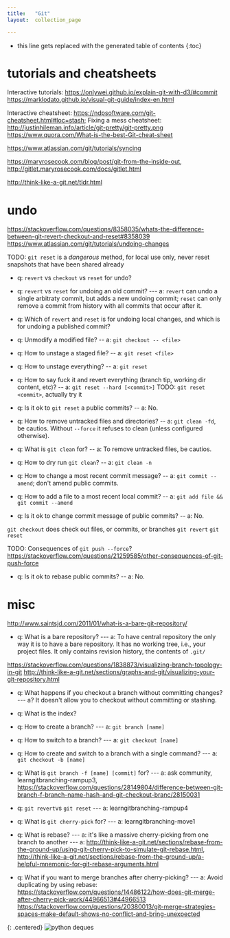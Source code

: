 ```yaml
---
title:   "Git"
layout:  collection_page

---
```


* this line gets replaced with the generated table of contents
{:toc}


# tutorials and cheatsheets

Interactive tutorials:
<https://onlywei.github.io/explain-git-with-d3/#commit>
<https://marklodato.github.io/visual-git-guide/index-en.html>

Interactive cheatsheet: <https://ndpsoftware.com/git-cheatsheet.html#loc=stash;>
Fixing a mess cheatsheet: <http://justinhileman.info/article/git-pretty/git-pretty.png>
<https://www.quora.com/What-is-the-best-Git-cheat-sheet>

<https://www.atlassian.com/git/tutorials/syncing>

<https://maryrosecook.com/blog/post/git-from-the-inside-out>, <http://gitlet.maryrosecook.com/docs/gitlet.html>

<http://think-like-a-git.net/tldr.html>

# undo

<https://stackoverflow.com/questions/8358035/whats-the-difference-between-git-revert-checkout-and-reset#8358039>
<https://www.atlassian.com/git/tutorials/undoing-changes>

TODO: `git reset` is a _dangerous_ method, for local use only, never reset snapshots that have been shared already

- q: `revert` vs `checkout` vs `reset` for undo?
- q: `revert` vs `reset` for undoing an old commit? --- a: `revert` can undo a single arbitraty commit, but adds a new undoing commit; `reset` can only remove a commit from history with all commits that occur after it.
- q: Which of `revert` and `reset` is for undoing local changes, and which is for undoing a published commit?

- q: Unmodify a modified file? -- a: `git checkout -- <file>`

- q: How to unstage a staged file? -- a: `git reset <file>`
- q: How to unstage everything? -- a: `git reset`
- q: How to say fuck it and revert everything (branch tip, working dir content, etc)? -- a: `git reset --hard [<commit>]`
TODO: `git reset <commit>`, actually try it
- q: Is it ok to `git reset` a public commits? -- a: No.

- q: How to remove untracked files and directories? -- a: `git clean -fd`, be cautios. Without `--force` it refuses to clean (unless configured otherwise).
- q: What is `git clean` for? -- a: To remove untracked files, be cautios.
- q: How to dry run `git clean`? -- a: `git clean -n`

- q: How to change a most recent commit message? -- a: `git commit --amend`; don't amend public commits.
- q: How to add a file to a most recent local commit? -- a: `git add file && git commit --amend`
- q: Is it ok to change commit message of public commits? -- a: No.

`git checkout` does check out files, or commits, or branches
`git revert` 
`git reset`

TODO: Consequences of `git push --force`? <https://stackoverflow.com/questions/21259585/other-consequences-of-git-push-force>

- q: Is it ok to rebase public commits? -- a: No.

# misc

<http://www.saintsjd.com/2011/01/what-is-a-bare-git-repository/>

- q: What is a bare repository? --- a: To have central repository the only way it is to have a bare repository. It has no working tree, i.e., your project files. It only contains revision history, the contents of `.git/`



<https://stackoverflow.com/questions/1838873/visualizing-branch-topology-in-git>
<http://think-like-a-git.net/sections/graphs-and-git/visualizing-your-git-repository.html>

- q: What happens if you checkout a branch without committing changes? --- a? It doesn't allow you to checkout without committing or stashing.
- q: What is the index?


- q: How to create a branch? --- a: `git branch [name]`
- q: How to switch to a branch? --- a: `git checkout [name]`
- q: How to create and switch to a branch with a single command? --- a: `git checkout -b [name]`
- q: What is `git branch -f [name] [commit]` for? --- a: ask community, learngitbranching-rampup3, <https://stackoverflow.com/questions/28149804/difference-between-git-branch-f-branch-name-hash-and-git-checkout-branc/28150031>

- q: `git revert`vs `git reset` --- a: learngitbranching-rampup4

- q: What is `git cherry-pick` for? --- a: learngitbranching-move1
- q: What is rebase? --- a: it's like a massive cherry-picking from one branch to another --- a: <http://think-like-a-git.net/sections/rebase-from-the-ground-up/using-git-cherry-pick-to-simulate-git-rebase.html>, <http://think-like-a-git.net/sections/rebase-from-the-ground-up/a-helpful-mnemonic-for-git-rebase-arguments.html>


- q: What if you want to merge branches after cherry-picking? --- a: Avoid duplicating by using rebase:
<https://stackoverflow.com/questions/14486122/how-does-git-merge-after-cherry-pick-work/44966513#44966513>
<https://stackoverflow.com/questions/20380013/git-merge-strategies-spaces-make-default-shows-no-conflict-and-bring-unexpected>

{: .centered}
![python deques](./images/git.graph.001.svg)
